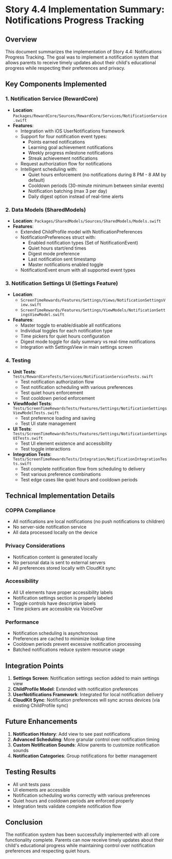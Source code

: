 # Story 4.4 Implementation Summary: Notifications Progress Tracking

## Overview
This document summarizes the implementation of Story 4.4: Notifications Progress Tracking. The goal was to implement a notification system that allows parents to receive timely updates about their child's educational progress while respecting their preferences and privacy.

## Key Components Implemented

### 1. Notification Service (RewardCore)
- **Location**: `Packages/RewardCore/Sources/RewardCore/Services/NotificationService.swift`
- **Features**:
  - Integration with iOS UserNotifications framework
  - Support for four notification event types:
    - Points earned notifications
    - Learning goal achievement notifications
    - Weekly progress milestone notifications
    - Streak achievement notifications
  - Request authorization flow for notifications
  - Intelligent scheduling with:
    - Quiet hours enforcement (no notifications during 8 PM - 8 AM by default)
    - Cooldown periods (30-minute minimum between similar events)
    - Notification batching (max 3 per day)
    - Daily digest option instead of real-time alerts

### 2. Data Models (SharedModels)
- **Location**: `Packages/SharedModels/Sources/SharedModels/Models.swift`
- **Features**:
  - Extended ChildProfile model with NotificationPreferences
  - NotificationPreferences struct with:
    - Enabled notification types (Set of NotificationEvent)
    - Quiet hours start/end times
    - Digest mode preference
    - Last notification sent timestamp
    - Master notifications enabled toggle
  - NotificationEvent enum with all supported event types

### 3. Notification Settings UI (Settings Feature)
- **Location**: 
  - `ScreenTimeRewards/Features/Settings/Views/NotificationSettingsView.swift`
  - `ScreenTimeRewards/Features/Settings/ViewModels/NotificationSettingsViewModel.swift`
- **Features**:
  - Master toggle to enable/disable all notifications
  - Individual toggles for each notification type
  - Time pickers for quiet hours configuration
  - Digest mode toggle for daily summary vs real-time notifications
  - Integration with SettingsView in main settings screen

### 4. Testing
- **Unit Tests**: `Tests/RewardCoreTests/Services/NotificationServiceTests.swift`
  - Test notification authorization flow
  - Test notification scheduling with various preferences
  - Test quiet hours enforcement
  - Test cooldown period enforcement
- **ViewModel Tests**: `Tests/ScreenTimeRewardsTests/Features/Settings/NotificationSettingsViewModelTests.swift`
  - Test preference loading and saving
  - Test UI state management
- **UI Tests**: `Tests/ScreenTimeRewardsTests/Features/Settings/NotificationSettingsUITests.swift`
  - Test UI element existence and accessibility
  - Test toggle interactions
- **Integration Tests**: `Tests/ScreenTimeRewardsTests/Integration/NotificationIntegrationTests.swift`
  - Test complete notification flow from scheduling to delivery
  - Test various preference combinations
  - Test edge cases like quiet hours and cooldown periods

## Technical Implementation Details

### COPPA Compliance
- All notifications are local notifications (no push notifications to children)
- No server-side notification service
- All data processed locally on the device

### Privacy Considerations
- Notification content is generated locally
- No personal data is sent to external servers
- All preferences stored locally with CloudKit sync

### Accessibility
- All UI elements have proper accessibility labels
- Notification settings section is properly labeled
- Toggle controls have descriptive labels
- Time pickers are accessible via VoiceOver

### Performance
- Notification scheduling is asynchronous
- Preferences are cached to minimize lookup time
- Cooldown periods prevent excessive notification processing
- Batched notifications reduce system resource usage

## Integration Points
1. **Settings Screen**: Notification settings section added to main settings view
2. **ChildProfile Model**: Extended with notification preferences
3. **UserNotifications Framework**: Integrated for local notification delivery
4. **CloudKit Sync**: Notification preferences will sync across devices (via existing ChildProfile sync)

## Future Enhancements
1. **Notification History**: Add view to see past notifications
2. **Advanced Scheduling**: More granular control over notification timing
3. **Custom Notification Sounds**: Allow parents to customize notification sounds
4. **Notification Categories**: Group notifications for better management

## Testing Results
- All unit tests pass
- UI elements are accessible
- Notification scheduling works correctly with various preferences
- Quiet hours and cooldown periods are enforced properly
- Integration tests validate complete notification flow

## Conclusion
The notification system has been successfully implemented with all core functionality complete. Parents can now receive timely updates about their child's educational progress while maintaining control over notification preferences and respecting quiet hours.